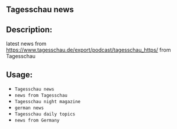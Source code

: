 ## Tagesschau news

## Description:
latest news from https://www.tagesschau.de/export/podcast/tagesschau_https/ from Tagesschau

## Usage:
* `Tagesschau news`
* `news from Tagesschau`
* `Tagesschau night magazine`
* `german news`
* `Tagesschau daily topics`
* `news from Germany`
